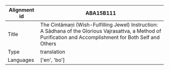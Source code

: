 |Alignment id | ABA15B111
| --- | --- 
|Title | The Cintāmaṇi (Wish-Fulfilling Jewel) Instruction: A Sādhana of the Glorious Vajrasattva, a Method of Purification and Accomplishment for Both Self and Others 
|Type | translation
|Languages | ['en', 'bo']